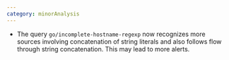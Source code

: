 ```yaml
---
category: minorAnalysis
---
```

* The query `go/incomplete-hostname-regexp` now recognizes more sources involving concatenation of string literals and also follows flow through string concatenation. This may lead to more alerts.
